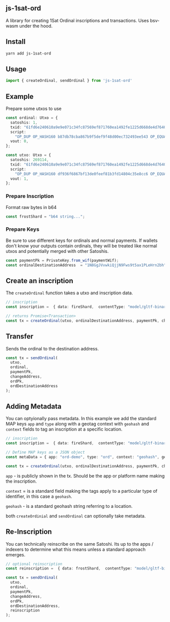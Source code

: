 ## js-1sat-ord

A library for creating 1Sat Ordinal inscriptions and transactions. Uses bsv-wasm under the hood.

## Install

```bash
yarn add js-1sat-ord
```

## Usage

```ts
import { createOrdinal, sendOrdinal } from 'js-1sat-ord'
```

## Example

Prepare some utxos to use

```ts
const ordinal: Utxo = {
  satoshis: 1,
  txid: "61fd6e240610a9e9e071c34fc87569ef871760ea1492fe1225d668de4d76407e",
  script:
    "OP_DUP OP_HASH160 b87db78cba867b9f5def9f48d00ec732493ee543 OP_EQUALVERIFY OP_CHECKSIG",
  vout: 0,
};

const utxo: Utxo = {
  satoshis: 269114,
  txid: "61fd6e240610a9e9e071c34fc87569ef871760ea1492fe1225d668de4d76407e",
  script:
    "OP_DUP OP_HASH160 df936f6867bf13de0feef81b3fd14804c35e8cc6 OP_EQUALVERIFY OP_CHECKSIG",
  vout: 1,
};
```

### Prepare Inscription

Format raw bytes in b64

```ts
const frostShard = "b64 string...";
```

### Prepare Keys

Be sure to use different keys for ordinals and normal payments. If wallets don't know your outputs contain ordinals, they will be treated like normal utxos and potentially merged with other Satoshis.

```ts
const paymentPk = PrivateKey.from_wif(paymentWif);
const ordinalDestinationAddress  = "1N8GgJVvwkiQjjN9Fws9t5ax1PLeHrn2bh";
```

## Create an inscription

The `createOrdinal` function takes a utxo and inscription data.

```ts
// inscription
const inscription =  { data: fireShard,  contentType: "model/gltf-binary"}

// returns Promise<Transaction>
const tx = createOrdinal(utxo, ordinalDestinationAddress, paymentPk, changeAddress, inscription);
```

## Transfer

Sends the ordinal to the destination address.

```ts
const tx = sendOrdinal(
  utxo,
  ordinal,
  paymentPk,
  changeAddress,
  ordPk,
  ordDestinationAddress
);
```

## Adding Metadata

You can optyionally pass metadata. In this example we add the standard MAP keys `app` and `type` along with a geotag context with `geohash` and `context` fields to tag an inscription at a specific location.

```ts
// inscription
const inscription =  { data: fireShard,  contentType: "model/gltf-binary" }

// Define MAP keys as a JSON object
const metaData = { app: "ord-demo", type: "ord", context: "geohash", geohash: "dree547h7" }

const tx = createOrdinal(utxo, ordinalDestinationAddress, paymentPk, changeAddress, inscription, metaData);
```

`app` - is publicly shown in the tx. Should be the app or platform name making the inscription.

`context` = is a standard field making the tags apply to a particular type of identifier, in this case a `geohash`.

`geohash` - is a standard geohash string referring to a location.

both `createOrdinial` and `sendOrdinal` can optionally take metadata.

## Re-Inscription

You can technically reinscribe on the same Satoshi. Its up to the apps / indexers to determine what this means unless a standard approach emerges.

```ts
// optional reinscription
const reinscription =  { data: frostShard,  contentType: "model/gltf-binary" }

const tx = sendOrdinal(
  utxo,
  ordinal,
  paymentPk,
  changeAddress,
  ordPk,
  ordDestinationAddress,
  reinscription
);
```
